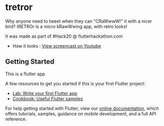 # tretror

Why anyone need to tweet when they can "CRaWwwW!" it with a nicer bird?
tRETROr is a micro kRawWwing app, with retro looks!

It was made as part of #Hack20 @ flutterhackathon.com
- How it looks : [View screencast on Youtube](https://www.youtube.com/watch?v=OS9FWoO--60)

## Getting Started

This is a flutter app

A few resources to get you started if this is your first Flutter project:

- [Lab: Write your first Flutter app](https://flutter.dev/docs/get-started/codelab)
- [Cookbook: Useful Flutter samples](https://flutter.dev/docs/cookbook)

For help getting started with Flutter, view our
[online documentation](https://flutter.dev/docs), which offers tutorials,
samples, guidance on mobile development, and a full API reference.
